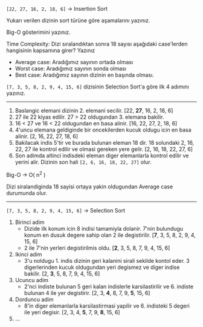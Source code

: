 `[22, 27, 16, 2, 18, 6]` -> Insertion Sort

Yukarı verilen dizinin sort türüne göre aşamalarını yazınız.

Big-O gösterimini yazınız.

Time Complexity: Dizi sıralandıktan sonra 18 sayısı aşağıdaki case'lerden hangisinin kapsamına girer? Yazınız

- Average case: Aradığımız sayının ortada olması
- Worst case: Aradığımız sayının sonda olması
- Best case: Aradığımız sayının dizinin en başında olması.

`[7, 3, 5, 8, 2, 9, 4, 15, 6]` dizisinin Selection Sort'a göre ilk 4 adımını yazınız.

---
1. Baslangic elemani dizinin 2. elemani secilir. [22, **27**, 16, 2, 18, 6]
2. 27 ile 22 kiyas edilir. 27 > 22 oldugundan 3. elemana bakilir.
3. 16 < 27 ve 16 < 22 oldugundan en basa alinir. [16, 22, 27, 2, 18, 6]
4. 4'uncu elemana geldiginde bir oncekilerden kucuk oldugu icin en basa alinir. [2, 16, 22, 27, 18, 6]
5. Bakilacak indis 5'tir ve burada bulunan eleman 18 dir. 18 solundaki 2, 16, 22, 27 ile kontrol edilir ve olmasi gereken yere gelir. [2, 16, 18, 22, 27, 6]
6. Son adimda altinci indisdeki eleman diger elemanlarla kontrol edilir ve yerini alir. 
Dizinin son hali `[2, 6, 16, 18, 22, 27]` olur.

Big-O -> O( n<sup>2</sup> )

Dizi siralandiginda 18 sayisi ortaya yakin oldugundan Average case durumunda olur.

---

`[7, 3, 5, 8, 2, 9, 4, 15, 6]` -> Selection Sort
1. Birinci adim
    - Dizide ilk konum icin 8 indisi tamamiyla dolanir. 7'nin bulundugu konum en dusuk degere sahip olan 2 ile degistirilir. [**7**, 3, 5, 8, 2, 9, 4, 15, 6]
    - 2 ile 7'nin yerleri degistirilmis oldu. [**2**, 3, 5, 8, 7, 9, 4, 15, 6]
2. Ikinci adim
    - 3'u noldugu 1. indis dizinin geri kalanini sirali sekilde kontol eder. 3 digerlerinden kucuk oldugundan yeri degismez ve diger indise bakilir. [2, **3**, 5, 8, 7, 9, 4, 15, 6]
3. Ucuncu adim
    - 2'nci indiste bulunan 5 geri kalan indislerle karsilastirilir ve 6. indiste bulunan 4 ile yer degistirir. [2, 3, **4**, 8, 7, 9, **5**, 15, 6] 
4. Dorduncu adim
    - 8'in diger elemanlarla karsilastirmasi yapilir ve 6. indisteki 5 degeri ile yeri degisir. [2, 3, 4, **5**, 7, 9, **8**, 15, 6]
5. ...